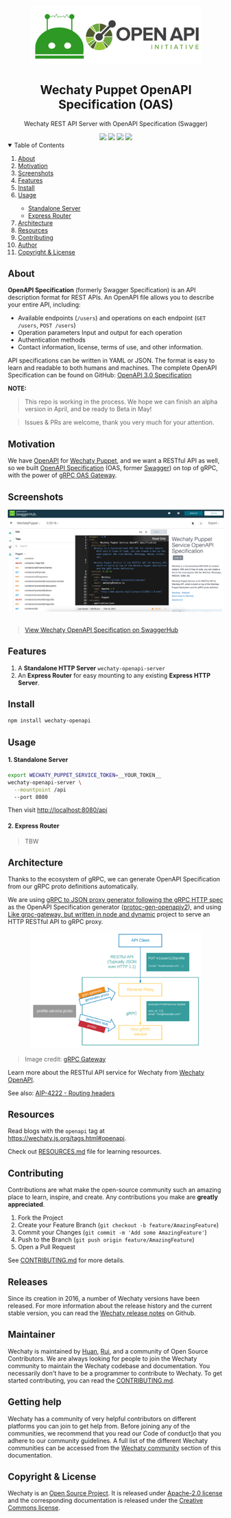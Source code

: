 <div align="center">
<img src="assets/images/wechaty-openapi-logo.svg" width="400" />
<br />
<h1>Wechaty Puppet OpenAPI Specification (OAS)</h1>
<p>
Wechaty REST API Server with OpenAPI Specification (Swagger)
</p>
<a href="https://github.com/wechaty/openapi/issues
"><img src="https://img.shields.io/github/issues/wechaty/openapi?style=for-the-badge" /></a>
<a href="https://github.com/wechaty/openapi/network/members"><img src="https://img.shields.io/github/forks/wechaty/openapi?style=for-the-badge" /></a>
<a href="https://github.com/wechaty/openapi/stargazers"><img src="https://img.shields.io/github/stars/wechaty/openapi?style=for-the-badge" /></a>
<a href="https://github.com/wechaty/openapi/blob/master/LICENSE"><img src="https://img.shields.io/github/license/wechaty/openapi?style=for-the-badge" /></a>
</div>

<div align="center">

</div>

<details open="open">
<summary>Table of Contents</summary>
<ol>
<li><a href="#About">About</a></li>
<li><a href="#Motivation">Motivation</a></li>
<li><a href="#Screenshots">Screenshots</a></li>
<li><a href="#Features">Features</a></li>
<li><a href="#Install">Install</a></li>
<li>
<a href="#Usage">Usage</a></li>
<ul>
<li><a href="#1-Standalone-Server">Standalone Server</a></li>
<li><a href="#2-Express-Router">Express Router</a></li>
</li>
</ul>
<li><a href="#Architecture">Architecture</a></li>
<li><a href="#Resources">Resources</a></li>
<li><a href="#Contributing">Contributing</a></li>
<li><a href="#Author">Author</a></li>
<li><a href="#Copyright--License">Copyright & License</a></li>
</ol>

## About

**OpenAPI Specification** (formerly Swagger Specification) is an API description format for REST APIs. An OpenAPI file allows you to describe your entire API, including:

- Available endpoints (`/users`) and operations on each endpoint (`GET /users`, `POST /users`)
- Operation parameters Input and output for each operation
- Authentication methods
- Contact information, license, terms of use, and other information.

API specifications can be written in YAML or JSON. The format is easy to learn and readable to both humans and machines. The complete OpenAPI Specification can be found on GitHub: [OpenAPI 3.0 Specification](https://github.com/OAI/OpenAPI-Specification/blob/master/versions/3.0.2.md)

**NOTE:**

> This repo is working in the process.
> We hope we can finish an alpha version in April,
> and be ready to Beta in May!

> Issues & PRs are welcome, thank you very much for your attention.

## Motivation

We have [OpenAPI](https://github.com/wechaty/openapi) for [Wechaty Puppet](https://github.com/wechaty/wechaty-puppet), and we want a RESTful API as well, so we built [OpenAPI Specification](https://www.openapis.org/) (OAS, former [Swagger](https://swagger.io/)) on top of gRPC, with the power of [gRPC OAS Gateway](https://github.com/grpc-ecosystem/grpc-gateway).

## Screenshots

<div align="center">
<img src="assets/images/swagger.jpg" />
</div>

<br />

> [View Wechaty OpenAPI Specification on SwaggerHub](https://app.swaggerhub.com/apis/zixia/WechatyPuppet/)

## Features

1. A **Standalone HTTP Server** `wechaty-openapi-server`
2. An **Express Router** for easy mounting to any existing **Express HTTP Server**.

## Install

```sh
npm install wechaty-openapi
```

## Usage

#### 1. Standalone Server

```sh
export WECHATY_PUPPET_SERVICE_TOKEN=__YOUR_TOKEN__
wechaty-openapi-server \
  --mountpoint /api
  --port 8080
```

Then visit <http://localhost:8080/api>

#### 2. Express Router

> TBW

## Architecture

Thanks to the ecosystem of gRPC, we can generate OpenAPI Specification from our gRPC proto definitions automatically.

We are using [gRPC to JSON proxy generator following the gRPC HTTP spec](https://github.com/grpc-ecosystem/grpc-gateway) as the OpenAPI Specification generator ([protoc-gen-openapiv2](https://github.com/grpc-ecosystem/grpc-gateway/tree/master/protoc-gen-openapiv2)), and using [Like grpc-gateway, but written in node and dynamic](https://github.com/konsumer/grpc-dynamic-gateway) project to serve an HTTP RESTful API to gRPC proxy.

<div align="center"><a link="https://github.com/wechaty/openapi"><img src="https://raw.githubusercontent.com/wechaty/openapi/master/docs/images/grpc-gateway-architecture.svg" width="400" /></a></div>

> Image credit: [gRPC Gateway](https://grpc-ecosystem.github.io/grpc-gateway/)

Learn more about the RESTful API service for Wechaty from [Wechaty OpenAPI](https://github.com/wechaty/openapi).

See also: [AIP-4222 - Routing headers](https://google.aip.dev/client-libraries/4222)

## Resources

Read blogs with the `openapi` tag at https://wechaty.js.org/tags.html#openapi.

Check out [RESOURCES.md](RESOURCES.md) file for learning resources.

## Contributing

Contributions are what make the open-source community such an amazing place to learn, inspire, and create. Any contributions you make are **greatly appreciated**.

1. Fork the Project
2. Create your Feature Branch (`git checkout -b feature/AmazingFeature`)
3. Commit your Changes (`git commit -m 'Add some AmazingFeature'`)
4. Push to the Branch (`git push origin feature/AmazingFeature`)
5. Open a Pull Request

See [CONTRIBUTING.md](http://github.com/wechaty/openapi/blob/master/CONTRIBUTING.md) for more details.

## Releases

Since its creation in 2016, a number of Wechaty versions have been released. For more information about the release history and the current stable version, you can read the [Wechaty release notes](https://github.com/Wechaty/wechaty/releases) on Github.

## Maintainer

Wechaty is maintained by [Huan](https://github.com/huan), [Rui](https://github.com/lijiarui), and a community of Open Source Contributors. We are always looking for people to join the Wechaty community to maintain the Wechaty codebase and documentation. You necessarily don't have to be a programmer to contribute to Wechaty. To get started contributing, you can read the [CONTRIBUTING.md](http://github.com/wechaty/openapi/blob/master/CONTRIBUTING.md).

## Getting help

Wechaty has a community of very helpful contributors on different platforms you can join to get help from. Before joining any of the communities, we recommend that you read our Code of conduct]o that you adhere to our community guidelines. A full list of the different Wechaty communities can be accessed from the [Wechaty community](https://wechaty.js.org/docs/community/) section of this documentation.

## Copyright & License

Wechaty is an [Open Source Project](https://opensource.com/resources/what-open-source). It is released under [Apache-2.0 license](https://github.com/wechaty/wechaty/blob/master/LICENSE) and the corresponding documentation is released under the [Creative Commons license](https://creativecommons.org/licenses/).
